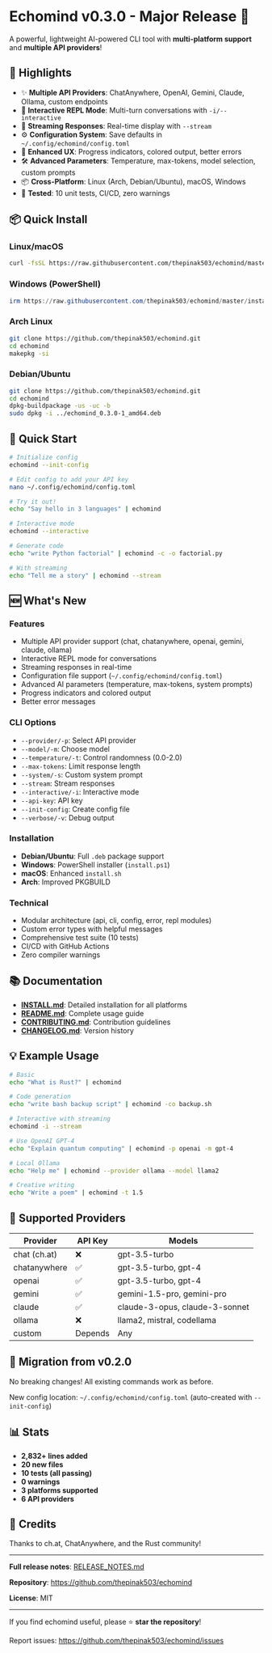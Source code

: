 # Echomind v0.3.0 - Major Release 🎉

A powerful, lightweight AI-powered CLI tool with **multi-platform support** and **multiple API providers**!

## 🌟 Highlights

- ✨ **Multiple API Providers**: ChatAnywhere, OpenAI, Gemini, Claude, Ollama, custom endpoints
- 💬 **Interactive REPL Mode**: Multi-turn conversations with `-i/--interactive`
- 🌊 **Streaming Responses**: Real-time display with `--stream`
- ⚙️ **Configuration System**: Save defaults in `~/.config/echomind/config.toml`
- 🎨 **Enhanced UX**: Progress indicators, colored output, better errors
- 🛠️ **Advanced Parameters**: Temperature, max-tokens, model selection, custom prompts
- 📦 **Cross-Platform**: Linux (Arch, Debian/Ubuntu), macOS, Windows
- 🧪 **Tested**: 10 unit tests, CI/CD, zero warnings

## 📦 Quick Install

### Linux/macOS
```bash
curl -fsSL https://raw.githubusercontent.com/thepinak503/echomind/master/install.sh | bash
```

### Windows (PowerShell)
```powershell
irm https://raw.githubusercontent.com/thepinak503/echomind/master/install.ps1 | iex
```

### Arch Linux
```bash
git clone https://github.com/thepinak503/echomind.git
cd echomind
makepkg -si
```

### Debian/Ubuntu
```bash
git clone https://github.com/thepinak503/echomind.git
cd echomind
dpkg-buildpackage -us -uc -b
sudo dpkg -i ../echomind_0.3.0-1_amd64.deb
```

## 🚀 Quick Start

```bash
# Initialize config
echomind --init-config

# Edit config to add your API key
nano ~/.config/echomind/config.toml

# Try it out!
echo "Say hello in 3 languages" | echomind

# Interactive mode
echomind --interactive

# Generate code
echo "write Python factorial" | echomind -c -o factorial.py

# With streaming
echo "Tell me a story" | echomind --stream
```

## 🆕 What's New

### Features
- Multiple API provider support (chat, chatanywhere, openai, gemini, claude, ollama)
- Interactive REPL mode for conversations
- Streaming responses in real-time
- Configuration file support (`~/.config/echomind/config.toml`)
- Advanced AI parameters (temperature, max-tokens, system prompts)
- Progress indicators and colored output
- Better error messages

### CLI Options
- `--provider/-p`: Select API provider
- `--model/-m`: Choose model
- `--temperature/-t`: Control randomness (0.0-2.0)
- `--max-tokens`: Limit response length
- `--system/-s`: Custom system prompt
- `--stream`: Stream responses
- `--interactive/-i`: Interactive mode
- `--api-key`: API key
- `--init-config`: Create config file
- `--verbose/-v`: Debug output

### Installation
- **Debian/Ubuntu**: Full `.deb` package support
- **Windows**: PowerShell installer (`install.ps1`)
- **macOS**: Enhanced `install.sh`
- **Arch**: Improved PKGBUILD

### Technical
- Modular architecture (api, cli, config, error, repl modules)
- Custom error types with helpful messages
- Comprehensive test suite (10 tests)
- CI/CD with GitHub Actions
- Zero compiler warnings

## 📚 Documentation

- **[INSTALL.md](INSTALL.md)**: Detailed installation for all platforms
- **[README.md](README.md)**: Complete usage guide
- **[CONTRIBUTING.md](CONTRIBUTING.md)**: Contribution guidelines
- **[CHANGELOG.md](CHANGELOG.md)**: Version history

## 💡 Example Usage

```bash
# Basic
echo "What is Rust?" | echomind

# Code generation
echo "write bash backup script" | echomind -co backup.sh

# Interactive with streaming
echomind -i --stream

# Use OpenAI GPT-4
echo "Explain quantum computing" | echomind -p openai -m gpt-4

# Local Ollama
echo "Help me" | echomind --provider ollama --model llama2

# Creative writing
echo "Write a poem" | echomind -t 1.5
```

## 🎯 Supported Providers

| Provider | API Key | Models |
|----------|---------|--------|
| chat (ch.at) | ❌ | gpt-3.5-turbo |
| chatanywhere | ✅ | gpt-3.5-turbo, gpt-4 |
| openai | ✅ | gpt-3.5-turbo, gpt-4 |
| gemini | ✅ | gemini-1.5-pro, gemini-pro |
| claude | ✅ | claude-3-opus, claude-3-sonnet |
| ollama | ❌ | llama2, mistral, codellama |
| custom | Depends | Any |

## 🔄 Migration from v0.2.0

No breaking changes! All existing commands work as before.

New config location: `~/.config/echomind/config.toml` (auto-created with `--init-config`)

## 📊 Stats

- **2,832+ lines added**
- **20 new files**
- **10 tests (all passing)**
- **0 warnings**
- **3 platforms supported**
- **6 API providers**

## 🙏 Credits

Thanks to ch.at, ChatAnywhere, and the Rust community!

---

**Full release notes**: [RELEASE_NOTES.md](RELEASE_NOTES.md)

**Repository**: https://github.com/thepinak503/echomind

**License**: MIT

---

If you find echomind useful, please ⭐ **star the repository**!

Report issues: https://github.com/thepinak503/echomind/issues
